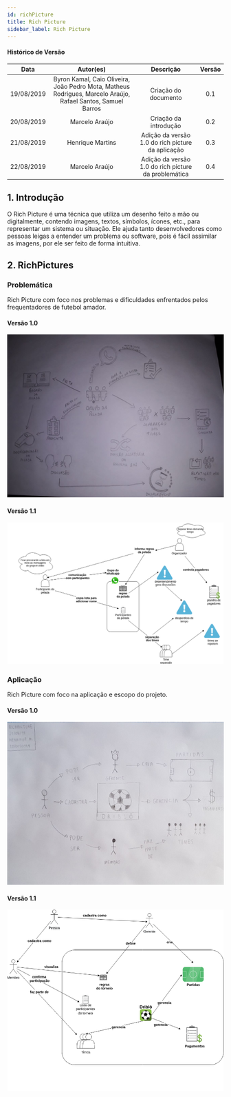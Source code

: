 ```yaml
---
id: richPicture
title: Rich Picture
sidebar_label: Rich Picture
---
```


#### Histórico de Versão

| Data | Autor(es) | Descrição | Versão |
|:-----:|:-------:|:-------:|:-------:|
|19/08/2019|Byron Kamal, Caio Oliveira, João Pedro Mota, Matheus Rodrigues, Marcelo Araújo, Rafael Santos, Samuel Barros | Criação do documento |0.1|
|20/08/2019| Marcelo Araújo|Criação da introdução|0.2|
|21/08/2019| Henrique Martins |Adição da versão 1.0 do rich picture da aplicação|0.3|
|22/08/2019| Marcelo Araújo |Adição da versão 1.0 do rich picture da problemática|0.4|

## 1. Introdução

O Rich Picture é uma técnica que utiliza um desenho feito a mão ou digitalmente, contendo imagens, textos, símbolos, ícones, etc., para representar um sistema ou situação. Ele ajuda tanto desenvolvedores como pessoas leigas a entender um problema ou software, pois é fácil assimilar as imagens, por ele ser feito de forma intuitiva.

## 2. RichPictures

### Problemática

Rich Picture com foco nos problemas e dificuldades enfrentados pelos frequentadores de futebol amador.

#### Versão 1.0

[![Problemática](assets/richpicture_problematica_v01.jpg)](assets/richpicture_problematica_v01.jpg)

#### Versão 1.1

[![Problemática](assets/richpicture_problematica_v02.png)](assets/richpicture_problematica_v02.png)

### Aplicação

Rich Picture com foco na aplicação e escopo do projeto.

#### Versão 1.0

[![Problemática](assets/richpicture_aplicacao_v01.jpg)](assets/richpicture_aplicacao_v01.jpg)

#### Versão 1.1

[![Problemática](assets/richpicture_aplicacao_v02.png)](assets/richpicture_aplicacao_v02.png)
